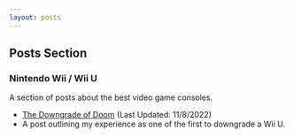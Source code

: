 ```yaml
---
layout: posts
---
```


## Posts Section

### Nintendo Wii / Wii U

A section of posts about the best video game consoles.

* [The Downgrade of Doom](../posts/the-downgrade-of-doom) (Last Updated: 11/8/2022)
* A post outlining my experience as one of the first to downgrade a Wii U.